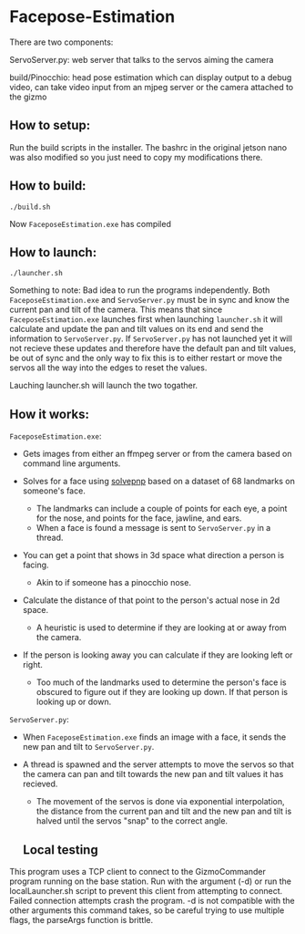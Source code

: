 # Facepose-Estimation
There are two components:

ServoServer.py: web server that talks to the servos aiming the camera

build/Pinocchio: head pose estimation which can display output to a debug video, can take video input from an mjpeg server or the camera attached to the gizmo

## How to setup:
Run the build scripts in the installer. The bashrc in the original jetson nano was also modified so you just need to copy my modifications there.

## How to build:

`./build.sh`

Now `FaceposeEstimation.exe` has compiled

## How to launch:

`./launcher.sh`

Something to note:
Bad idea to run the programs independently. Both `FaceposeEstimation.exe` and `ServoServer.py` must be in sync and know the current pan and tilt of the camera. 
This means that since `FaceposeEstimation.exe` launches first when launching `launcher.sh` it will calculate and update the pan and tilt values on its end and send the information to `ServoServer.py`.
If `ServoServer.py` has not launched yet it will not recieve these updates and therefore have the default pan and tilt values, be out of sync and the only way to fix this is to either restart or move the servos all the way into the edges to reset the values.

Lauching launcher.sh will launch the two togather.

## How it works:

`FaceposeEstimation.exe`:
- Gets images from either an ffmpeg server or from the camera based on command line arguments.
- Solves for a face using [solvepnp](https://docs.opencv.org/4.x/d5/d1f/calib3d_solvePnP.html) based on a dataset of 68 landmarks on someone's face.
  - The landmarks can include a couple of points for each eye, a point for the nose, and points for the face, jawline, and ears.
  - When a face is found a message is sent to `ServoServer.py` in a thread.
- You can get a point that shows in 3d space what direction a person is facing.
  - Akin to if someone has a pinocchio nose.
- Calculate the distance of that point to the person's actual nose in 2d space.

  - A heuristic is used to determine if they are looking at or away from the camera.
- If the person is looking away you can calculate if they are looking left or right.
  - Too much of the landmarks used to determine the person's face is obscured to figure out if they are looking up down. If that person is looking up or down.
  
`ServoServer.py`:
- When `FaceposeEstimation.exe` finds an image with a face, it sends the new pan and tilt to `ServoServer.py`.
- A thread is spawned and the server attempts to move the servos so that the camera can pan and tilt towards the new pan and tilt values it has recieved.
  - The movement of the servos is done via exponential interpolation, the distance from the current pan and tilt and the new pan and tilt is halved until the servos "snap" to the correct angle.
  
  ## Local testing
This program uses a TCP client to connect to the GizmoCommander program running on the base station. Run with the argument (-d) or run the localLauncher.sh script
to prevent this client from attempting to connect. Failed connection attempts crash the program. -d is not compatible with the other arguments this command takes, so
be careful trying to use multiple flags, the parseArgs function is brittle. 

